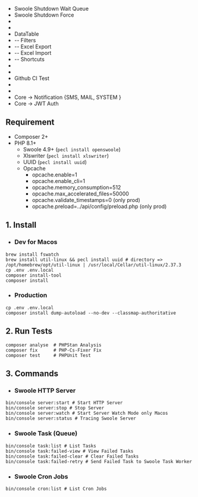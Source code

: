 * Swoole Shutdown Wait Queue
* Swoole Shutdown Force
* 
* 
* DataTable
* -- Filters
* -- Excel Export
* -- Excel Import
* -- Shortcuts
* 
* 
* Github CI Test
* 
* 
* Core -> Notification {SMS, MAIL, SYSTEM }
* Core -> JWT Auth

## Requirement
* Composer 2+
* PHP 8.1+
  * Swoole 4.9+ (`pecl install openswoole`)
  * Xlswriter (`pecl install xlswriter`)
  * UUID (`pecl install uuid`)
  * Opcache
    * opcache.enable=1
    * opcache.enable_cli=1
    * opcache.memory_consumption=512
    * opcache.max_accelerated_files=50000
    * opcache.validate_timestamps=0 (only prod)
    * opcache.preload=../api/config/preload.php (only prod)


## 1. Install
* ### Dev for Macos
```shell
brew install fswatch
brew install util-linux && pecl install uuid # directory => /opt/homebrew/opt/util-linux | /usr/local/Cellar/util-linux/2.37.3
cp .env .env.local
composer install-tool
composer install
```
* ### Production
```shell
cp .env .env.local
composer install dump-autoload --no-dev --classmap-authoritative
```

## 2. Run Tests
```shell
composer analyse  # PHPStan Analysis
composer fix      # PHP-Cs-Fixer Fix
composer test     # PHPUnit Test
```

## 3. Commands
* ### Swoole HTTP Server
```shell
bin/console server:start # Start HTTP Server
bin/console server:stop # Stop Server
bin/console server:watch # Start Server Watch Mode only Macos
bin/console server:status # Tracing Swoole Server
```
* ### Swoole Task (Queue)
```shell
bin/console task:list # List Tasks
bin/console task:failed-view # View Failed Tasks
bin/console task:failed-clear # Clear Failed Tasks
bin/console task:failed-retry # Send Failed Task to Swoole Task Worker
```
* ### Swoole Cron Jobs
```shell
bin/console cron:list # List Cron Jobs
```